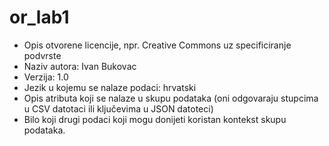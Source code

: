 # or_lab1

* Opis otvorene licencije, npr. Creative Commons uz specificiranje podvrste
* Naziv autora: Ivan Bukovac
* Verzija: 1.0
* Jezik u kojemu se nalaze podaci: hrvatski
* Opis atributa koji se nalaze u skupu podataka (oni odgovaraju stupcima u CSV datotaci ili
ključevima u JSON datoteci)
* Bilo koji drugi podaci koji mogu donijeti koristan kontekst skupu podataka. 
